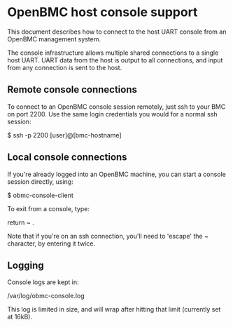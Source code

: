 OpenBMC host console support
============================

This document describes how to connect to the host UART console from an OpenBMC
management system.

The console infrastructure allows multiple shared connections to a single host
UART. UART data from the host is output to all connections, and input from any
connection is sent to the host.

Remote console connections
--------------------------

To connect to an OpenBMC console session remotely, just ssh to your BMC on port
2200. Use the same login credentials you would for a normal ssh session:

  $ ssh -p 2200 [user]@[bmc-hostname]


Local console connections
-------------------------

If you're already logged into an OpenBMC machine, you can start a console
session directly, using:

  $ obmc-console-client

To exit from a console, type:

  return ~ .

Note that if you're on an ssh connection, you'll need to 'escape' the ~
character, by entering it twice.

Logging
-------

Console logs are kept in:

  /var/log/obmc-console.log

This log is limited in size, and will wrap after hitting that limit (currently
set at 16kB).
